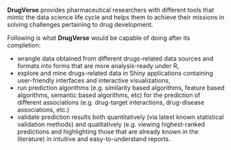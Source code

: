 **DrugVerse** provides pharmaceutical researchers with different tools that mimic the data science life cycle and helps them to achieve their missions in solving challenges pertaining to drug development.

Following is what **DrugVerse** would be capable of doing after its completion:


- wrangle data obtained from different drugs-related data sources and formats into forms that are more analysis-ready under R,
- explore and mine drugs-related data in Shiny applications containing user-friendly interfaces and interactive visualizations,
- run prediction algorithms (e.g. similarity based algorithms, feature based algorithms, semantic based algorithms, etc) for the prediction of different associations (e.g. drug-target interactions, drug-disease associations, etc.)
- validate prediction results both quantitatively (via latest known statistical validation methods) and qualitatively (e.g. viewing highest-ranked predictions and highlighting those that are already known in the literature) in intuitive and easy-to-understand reports.
